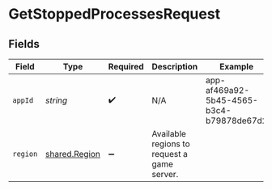 # GetStoppedProcessesRequest


## Fields

| Field                                          | Type                                           | Required                                       | Description                                    | Example                                        |
| ---------------------------------------------- | ---------------------------------------------- | ---------------------------------------------- | ---------------------------------------------- | ---------------------------------------------- |
| `appId`                                        | *string*                                       | :heavy_check_mark:                             | N/A                                            | app-af469a92-5b45-4565-b3c4-b79878de67d2       |
| `region`                                       | [shared.Region](../../models/shared/region.md) | :heavy_minus_sign:                             | Available regions to request a game server.    |                                                |